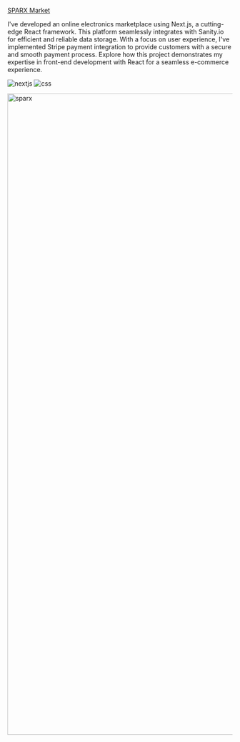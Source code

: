 [SPARX Market](https://sparx-two.vercel.app/)

I've developed an online electronics marketplace using Next.js, a cutting-edge React framework. This platform seamlessly integrates with Sanity.io for efficient and reliable data storage. With a focus on user experience, I've implemented Stripe payment integration to provide customers with a secure and smooth payment process. Explore how this project demonstrates my expertise in front-end development with React for a seamless e-commerce experience.

<img src="https://img.shields.io/badge/next%20js-000000?style=for-the-badge&logo=nextdotjs&logoColor=white" alt="nextjs" /> <img src="https://img.shields.io/badge/CSS3-1572B6?style=for-the-badge&logo=css3&logoColor=white" alt="css" />

<img width="1437" alt="sparx" src="https://github.com/RDixonCodes/ecommerce/assets/73620531/ff13859b-7fd3-44a8-9105-48b6e4c5c489">

